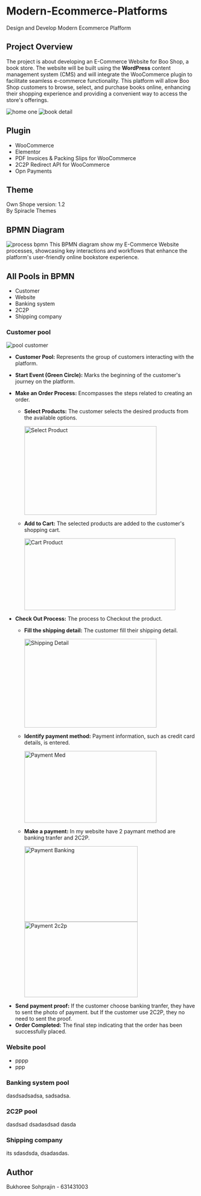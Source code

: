 # Modern-Ecommerce-Platforms
Design and Develop Modern Ecommerce Plafform

## Project Overview
The project is about developing an E-Commerce Website for Boo Shop, a book store. The website will be built using the **WordPress** content management system (CMS) and will integrate the WooCommerce plugin to facilitate seamless e-commerce functionality. This platform will allow Boo Shop customers to browse, select, and purchase books online, enhancing their shopping experience and providing a convenient way to access the store's offerings.

![home one](img/home.png)
![book detail](img/bookdetail.png)

## Plugin
- WooCommerce
- Elementor
- PDF Invoices & Packing Slips for WooCommerce
- 2C2P Redirect API for WooCommerce
- Opn Payments
  
## Theme
Own Shope version: 1.2 <br/> 
By Spiracle Themes

## BPMN Diagram
![process bpmn](img/bpmn.png)
This BPMN diagram show my E-Commerce Website processes, showcasing key interactions and workflows that enhance the platform's user-friendly online bookstore experience.

## All Pools in BPMN
- Customer
- Website
- Banking system
- 2C2P
- Shipping company

### Customer pool
![pool customer](img/customerpool.png)
- **Customer Pool:** Represents the group of customers interacting with the platform.

- **Start Event (Green Circle):** Marks the beginning of the customer's journey on the platform.

- **Make an Order Process:** Encompasses the steps related to creating an order.

  - **Select Products:** The customer selects the desired products from the available options.

      <img src="img/selectproduct.png" alt="Select Product" width="350" height="235">

  
  - **Add to Cart:** The selected products are added to the customer's shopping cart.

      <img src="img/cart.png" alt="Cart Product" width="400" height="190">


- **Check Out Process:** The process to Checkout the product. 

  - **Fill the shipping detail:** The customer fill their shipping detail.

      <img src="img/shippingdetail.png" alt="Shipping Detail" width="350" height="235">
  
  - **Identify payment method:** Payment information, such as credit card details, is entered.

      <img src="img/paymantmed.png" alt="Payment Med" width="350" height="190">
  
  - **Make a payment:** In my website have 2 paymant method are banking tranfer and 2C2P.  

      <img src="img/banking.png" alt="Payment Banking" width="300" height="200" style="margin-right: 20px;">
     <img src="img/2c2p.png" alt="Payment 2c2p" width="300" height="200">
</p>

- **Send payment proof:** If the customer choose banking tranfer, they have to sent the photo of payment. but If the customer use 2C2P, they no need to sent the proof.
- **Order Completed:** The final step indicating that the order has been successfully placed.

### Website pool
- pppp
- ppp
 
### Banking system pool
 dasdsadsadsa, sadsadsa.

### 2C2P pool
dasdsad dsadasdsad
dasda

### Shipping company
its sdasdsda, dsadasdas. 




## Author
Bukhoree Sohprajin - 631431003
